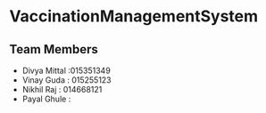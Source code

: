# VaccinationManagementSystem
## Team Members

- Divya Mittal :015351349
- Vinay Guda : 015255123
- Nikhil Raj : 014668121
- Payal Ghule :


